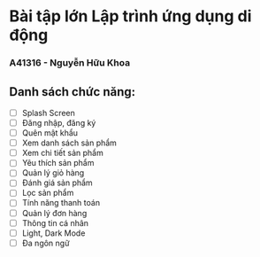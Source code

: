 # Bài tập lớn Lập trình ứng dụng di động 

### A41316 - Nguyễn Hữu Khoa

## Danh sách chức năng:

- [ ] Splash Screen
- [ ] Đăng nhập, đăng ký
- [ ] Quên mật khẩu
- [ ] Xem danh sách sản phẩm
- [ ] Xem chi tiết sản phẩm
- [ ] Yêu thích sản phẩm
- [ ] Quản lý giỏ hàng
- [ ] Đánh giá sản phẩm
- [ ] Lọc sản phẩm
- [ ] Tính năng thanh toán
- [ ] Quản lý đơn hàng
- [ ] Thông tin cá nhân
- [ ] Light, Dark Mode
- [ ] Đa ngôn ngữ
